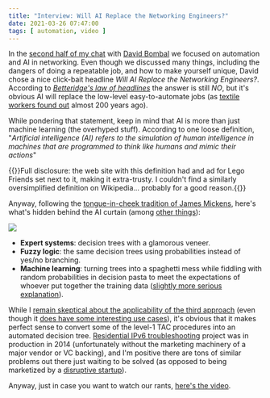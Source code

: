 ```yaml
---
title: "Interview: Will AI Replace the Networking Engineers?"
date: 2021-03-26 07:47:00
tags: [ automation, video ]
---
```

In the [second half of my chat](https://www.youtube.com/watch?v=EKpyXPqfxIc) with [David Bombal](https://davidbombal.com/) we focused on automation and AI in networking. Even though we discussed many things, including the dangers of doing a repeatable job, and how to make yourself unique, David chose a nice click-bait headline *Will AI Replace the Networking Engineers?*. According to *[Betteridge's law of headlines](https://en.wikipedia.org/wiki/Betteridge%27s_law_of_headlines)* the answer is still *NO*, but it's obvious AI will replace the low-level easy-to-automate jobs (as [textile workers found out](https://en.wikipedia.org/wiki/Luddite) almost 200 years ago).

While pondering that statement, keep in mind that AI is more than just machine learning (the overhyped stuff). According to one loose definition, "_Artificial intelligence (AI) refers to the simulation of human intelligence in machines that are programmed to think like humans and mimic their actions_"

{{<note warn>}}Full disclosure: the web site with this definition had and ad for Lego Friends set next to it, making it extra-trusty. I couldn't find a similarly oversimplified definition on Wikipedia... probably for a good reason.{{</note>}}
<!--more-->
Anyway, following the [tongue-in-cheek tradition of James Mickens](https://blog.ipspace.net/2018/10/worth-watching-machine-learning-in.html), here's what's hidden behind the AI curtain (among [other things](https://en.wikipedia.org/wiki/Computational_tools_for_artificial_intelligence)):

![](pay-no-attention-to-the-agenda-behind-the-curtain.jpg)

* **Expert systems**: decision trees with a glamorous veneer.
* **Fuzzy logic**: the same decision trees using probabilities instead of yes/no branching.
* **Machine learning**: turning trees into a spaghetti mess while fiddling with random probabilities in decision pasta to meet the expectations of whoever put together the training data ([slightly more serious explanation](https://blog.ipspace.net/2020/01/worth-reading-machine-learning-explained.html)).

While I [remain skeptical about the applicability of the third approach](https://blog.ipspace.net/2020/03/machine-learning-in-networking-products.html) (even though it [does have some interesting use cases](https://blog.ipspace.net/2020/09/dns-with-machine-learning.html)), it's obvious that it makes perfect sense to convert some of the level-1 TAC procedures into an automated decision tree. [Residential IPv6 troubleshooting](https://blog.ipspace.net/2014/04/troubleshooting-residential-ipv6.html) project was in production in 2014 (unfortunately without the marketing machinery of a major vendor or VC backing), and I'm positive there are tons of similar problems out there just waiting to be solved (as opposed to being marketized by a [disruptive startup](https://blog.ipspace.net/2019/10/the-cost-of-disruptiveness-and.html)).

Anyway, just in case you want to watch our rants, [here's the video](https://www.youtube.com/watch?v=EKpyXPqfxIc).